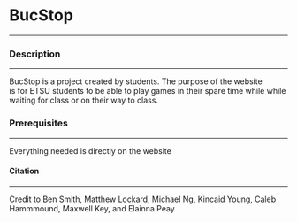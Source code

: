 
# BucStop
_____________________________________________________________________

### Description
_____________________________________________________________________
BucStop is a project created by students. The purpose of the website  
is for ETSU students to be able to play games in their spare time while
while waiting for class or on their way to class. 

### Prerequisites
_____________________________________________________________________
Everything needed is directly on the website

#### Citation 
_____________________________________________________________________
Credit to Ben Smith, Matthew Lockard, Michael Ng, Kincaid Young, Caleb Hammmound,
Maxwell Key, and Elainna Peay
